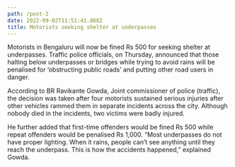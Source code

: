 ```yaml
---
path: /post-2
date: 2022-09-02T11:51:41.868Z
title: Motorists seeking shelter at underpasses
---
```

Motorists in Bengaluru will now be fined Rs 500 for seeking shelter at underpasses. Traffic police officials, on Thursday, announced that those halting below underpasses or bridges while trying to avoid rains will be penalised for ‘obstructing public roads’ and putting other road users in danger.

According to BR Ravikante Gowda, Joint commissioner of police (traffic), the decision was taken after four motorists sustained serious injuries after other vehicles rammed them in separate incidents across the city. Although nobody died in the incidents, two victims were badly injured.

He further added that first-time offenders would be fined Rs 500 while repeat offenders would be penalised Rs 1,000. “Most underpasses do not have proper lighting. When it rains, people can’t see anything until they reach the underpass. This is how the accidents happened,” explained Gowda.